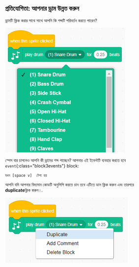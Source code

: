 ## প্রতিযোগিতা: আপনার ড্রাম উন্নত করুন

ড্রামটি ক্লিক করার সাথে সাথে আপনি কি শব্দটি পরিবর্তন করতে পারেন?

![স্ক্রিনশট ](images/band-drum-sound.png)

স্পেস বার চাপলেও আপনি কী ড্রামের শব্দ পাচ্ছেন? আপনার এই ইভেন্টটি ব্যবহার করতে হবে `event`{:class="block3events"} block:

```blocks3
যখন [space v]  টেপা হয়
```

আপনি যদি আপনার বিদ্যমান কোডটি অনুলিপি করতে চান তবে এটিতে ডান ক্লিক করুন এবং তারপরে **duplicate**ক্লিক করুন।.

![স্ক্রিনশট](images/band-duplicate-code.png)